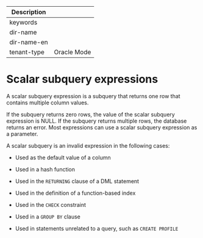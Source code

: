 | Description   |                 |
|---------------|-----------------|
| keywords      |                 |
| dir-name      |                 |
| dir-name-en   |                 |
| tenant-type   | Oracle Mode     |

# Scalar subquery expressions

A scalar subquery expression is a subquery that returns one row that contains multiple column values.

If the subquery returns zero rows, the value of the scalar subquery expression is NULL. If the subquery returns multiple rows, the database returns an error. Most expressions can use a scalar subquery expression as a parameter.

A scalar subquery is an invalid expression in the following cases:

* Used as the default value of a column

* Used in a hash function

* Used in the `RETURNING` clause of a DML statement

* Used in the definition of a function-based index

* Used in the `CHECK` constraint

* Used in a `GROUP BY` clause

* Used in statements unrelated to a query, such as `CREATE PROFILE`
